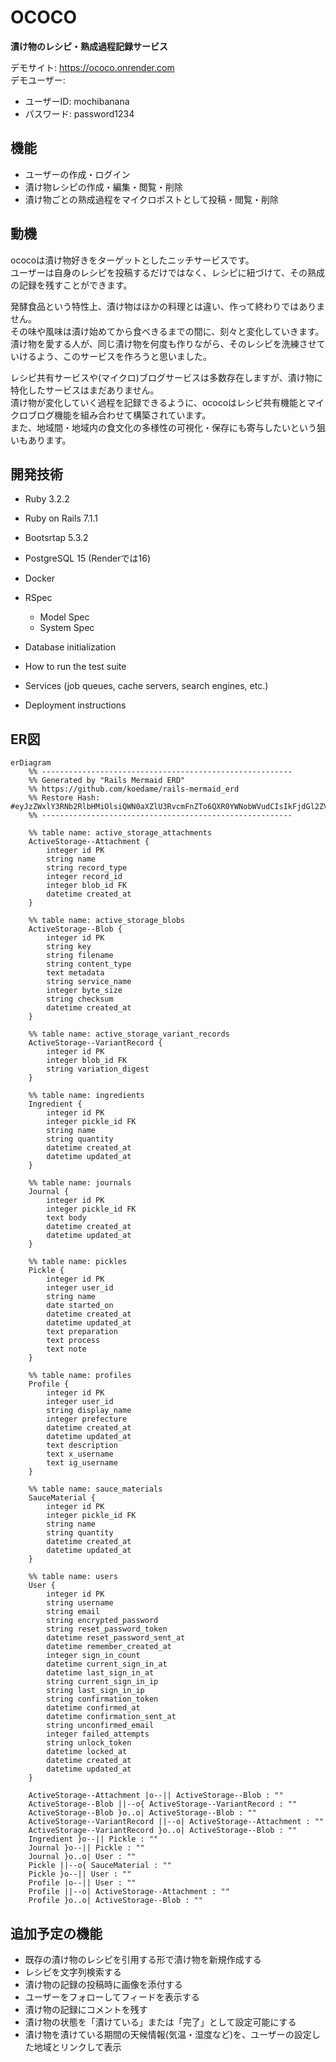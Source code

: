 # OCOCO

**漬け物のレシピ・熟成過程記録サービス**

デモサイト: https://ococo.onrender.com  
デモユーザー:
* ユーザーID: mochibanana
* パスワード: password1234

## 機能
* ユーザーの作成・ログイン
* 漬け物レシピの作成・編集・閲覧・削除
* 漬け物ごとの熟成過程をマイクロポストとして投稿・閲覧・削除

## 動機
ococoは漬け物好きをターゲットとしたニッチサービスです。  
ユーザーは自身のレシピを投稿するだけではなく、レシピに紐づけて、その熟成の記録を残すことができます。  

発酵食品という特性上、漬け物はほかの料理とは違い、作って終わりではありません。  
その味や風味は漬け始めてから食べきるまでの間に、刻々と変化していきます。  
漬け物を愛する人が、同じ漬け物を何度も作りながら、そのレシピを洗練させていけるよう、このサービスを作ろうと思いました。

レシピ共有サービスや(マイクロ)ブログサービスは多数存在しますが、漬け物に特化したサービスはまだありません。  
漬け物が変化していく過程を記録できるように、ococoはレシピ共有機能とマイクロブログ機能を組み合わせて構築されています。  
また、地域間・地域内の食文化の多様性の可視化・保存にも寄与したいという狙いもあります。



## 開発技術
* Ruby 3.2.2
* Ruby on Rails 7.1.1

* Bootsrtap 5.3.2

* PostgreSQL 15 (Renderでは16)

* Docker

* RSpec
  * Model Spec
  * System Spec

* Database initialization

* How to run the test suite

* Services (job queues, cache servers, search engines, etc.)

* Deployment instructions

## ER図
```mermaid
erDiagram
    %% --------------------------------------------------------
    %% Generated by "Rails Mermaid ERD"
    %% https://github.com/koedame/rails-mermaid_erd
    %% Restore Hash: #eyJzZWxlY3RNb2RlbHMiOlsiQWN0aXZlU3RvcmFnZTo6QXR0YWNobWVudCIsIkFjdGl2ZVN0b3JhZ2U6OkJsb2IiLCJBY3RpdmVTdG9yYWdlOjpWYXJpYW50UmVjb3JkIiwiSW5ncmVkaWVudCIsIkpvdXJuYWwiLCJQaWNrbGUiLCJQcm9maWxlIiwiU2F1Y2VNYXRlcmlhbCIsIlVzZXIiXSwiaXNQcmV2aWV3UmVsYXRpb25zIjpmYWxzZSwiaXNTaG93UmVsYXRpb25Db21tZW50IjpmYWxzZSwiaXNTaG93S2V5Ijp0cnVlLCJpc1Nob3dDb21tZW50IjpmYWxzZSwiaXNIaWRlQ29sdW1ucyI6ZmFsc2V9
    %% --------------------------------------------------------

    %% table name: active_storage_attachments
    ActiveStorage--Attachment {
        integer id PK 
        string name  
        string record_type  
        integer record_id  
        integer blob_id FK 
        datetime created_at  
    }

    %% table name: active_storage_blobs
    ActiveStorage--Blob {
        integer id PK 
        string key  
        string filename  
        string content_type  
        text metadata  
        string service_name  
        integer byte_size  
        string checksum  
        datetime created_at  
    }

    %% table name: active_storage_variant_records
    ActiveStorage--VariantRecord {
        integer id PK 
        integer blob_id FK 
        string variation_digest  
    }

    %% table name: ingredients
    Ingredient {
        integer id PK 
        integer pickle_id FK 
        string name  
        string quantity  
        datetime created_at  
        datetime updated_at  
    }

    %% table name: journals
    Journal {
        integer id PK 
        integer pickle_id FK 
        text body  
        datetime created_at  
        datetime updated_at  
    }

    %% table name: pickles
    Pickle {
        integer id PK 
        integer user_id  
        string name  
        date started_on  
        datetime created_at  
        datetime updated_at  
        text preparation  
        text process  
        text note  
    }

    %% table name: profiles
    Profile {
        integer id PK 
        integer user_id  
        string display_name  
        integer prefecture  
        datetime created_at  
        datetime updated_at  
        text description  
        text x_username  
        text ig_username  
    }

    %% table name: sauce_materials
    SauceMaterial {
        integer id PK 
        integer pickle_id FK 
        string name  
        string quantity  
        datetime created_at  
        datetime updated_at  
    }

    %% table name: users
    User {
        integer id PK 
        string username  
        string email  
        string encrypted_password  
        string reset_password_token  
        datetime reset_password_sent_at  
        datetime remember_created_at  
        integer sign_in_count  
        datetime current_sign_in_at  
        datetime last_sign_in_at  
        string current_sign_in_ip  
        string last_sign_in_ip  
        string confirmation_token  
        datetime confirmed_at  
        datetime confirmation_sent_at  
        string unconfirmed_email  
        integer failed_attempts  
        string unlock_token  
        datetime locked_at  
        datetime created_at  
        datetime updated_at  
    }

    ActiveStorage--Attachment |o--|| ActiveStorage--Blob : ""
    ActiveStorage--Blob ||--o{ ActiveStorage--VariantRecord : ""
    ActiveStorage--Blob }o..o| ActiveStorage--Blob : ""
    ActiveStorage--VariantRecord ||--o| ActiveStorage--Attachment : ""
    ActiveStorage--VariantRecord }o..o| ActiveStorage--Blob : ""
    Ingredient }o--|| Pickle : ""
    Journal }o--|| Pickle : ""
    Journal }o..o| User : ""
    Pickle ||--o{ SauceMaterial : ""
    Pickle }o--|| User : ""
    Profile |o--|| User : ""
    Profile ||--o| ActiveStorage--Attachment : ""
    Profile }o..o| ActiveStorage--Blob : ""
```

## 追加予定の機能
* 既存の漬け物のレシピを引用する形で漬け物を新規作成する
* レシピを文字列検索する
* 漬け物の記録の投稿時に画像を添付する
* ユーザーをフォローしてフィードを表示する
* 漬け物の記録にコメントを残す
* 漬け物の状態を「漬けている」または「完了」として設定可能にする
* 漬け物を漬けている期間の天候情報(気温・湿度など)を、ユーザーの設定した地域とリンクして表示